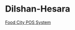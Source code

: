 # Dilshan-Hesara


[Food City POS System](https://github.com/Dilshan-hesara/Point-of-Sale-Frontend/blob/master/index.html)
